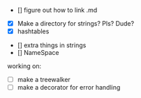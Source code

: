 - [] figure out how to link .md
- [x] Make a directory for strings? Pls? Dude?
- [x] hashtables
- [] extra things in strings
- [] NameSpace

working on:
- [ ] make a treewalker
- [ ] make a decorator for error handling
